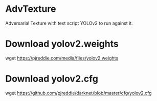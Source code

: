 # AdvTexture
Adversarial Texture with text script YOLOv2 to run against it.





# Download yolov2.weights
wget https://pjreddie.com/media/files/yolov2.weights
# Download yolov2.cfg
wget https://github.com/pjreddie/darknet/blob/master/cfg/yolov2.cfg
